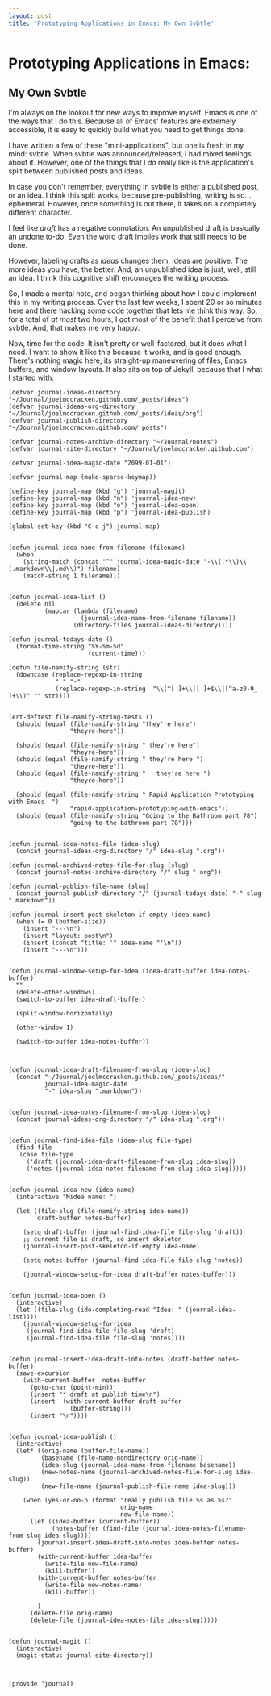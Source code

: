 ```yaml
---
layout: post
title: 'Prototyping Applications in Emacs: My Own Svbtle'
---
```


# Prototyping Applications in Emacs: #
## My Own Svbtle ##

I'm always on the lookout for new ways to improve myself.
Emacs is one of the ways that I do this. 
Because all of Emacs' features are extremely accessible, it is easy to
quickly build what you need to get things done. 

I have written a few of these "mini-applications", but one is fresh in
my mind: svbtle. 
When svbtle was announced/released, I had mixed feelings
about it. However, one of the things that I *do* really like is the
application's split between published posts and ideas. 

In case you don't remember, everything in svbtle is either a published
post, or an idea. I think this split works, because pre-publishing,
writing is so... ephemeral. However, once something is out there, it
takes on a completely different character. 

I feel like *draft* has a negative connotation. An unpublished draft
is basically an undone to-do. Even the word draft implies work that
still needs to be done. 

However, labeling drafts as *ideas* changes them. Ideas are
positive. The more ideas you have, the better. And, an unpublished
idea is just, well, still an idea. I think this cognitive
shift encourages the writing process. 

So, I made a mental note, and began thinking about how I could implement this
in my writing process. Over the last few weeks, I spent 20 or so minutes here
and there hacking some code together that lets me think this way. So,
for a total of *at most* two hours, I got most of the 
benefit that I perceive from svbtle. And, that makes me very happy.

Now, time for the code. It isn't pretty or well-factored, but it
does what I need. I want to show it like this because it
works, and is good enough. There's nothing magic here; its straight-up
maneuvering of files, Emacs buffers, and window layouts. It also sits
on top of Jekyll, because that I what I started with. 


    (defvar journal-ideas-directory "~/Journal/joelmccracken.github.com/_posts/ideas")
    (defvar journal-ideas-org-directory "~/Journal/joelmccracken.github.com/_posts/ideas/org")
    (defvar journal-publish-directory "~/Journal/joelmccracken.github.com/_posts")
    
    (defvar journal-notes-archive-directory "~/Journal/notes")
    (defvar journal-site-directory "~/Journal/joelmccracken.github.com")
    
    (defvar journal-idea-magic-date "2099-01-01")
    
    (defvar journal-map (make-sparse-keymap))
    
    (define-key journal-map (kbd "g") 'journal-magit)
    (define-key journal-map (kbd "n") 'journal-idea-new)
    (define-key journal-map (kbd "o") 'journal-idea-open)
    (define-key journal-map (kbd "p") 'journal-idea-publish)
    
    (global-set-key (kbd "C-c j") journal-map)
    
    
    (defun journal-idea-name-from-filename (filename)
      (when 
        (string-match (concat "^" journal-idea-magic-date "-\\(.*\\)\\(.markdown\\|.md\\)") filename)
        (match-string 1 filename)))


    (defun journal-idea-list ()
      (delete nil
              (mapcar (lambda (filename)
                        (journal-idea-name-from-filename filename))
                      (directory-files journal-ideas-directory))))
    
    (defun journal-todays-date ()
      (format-time-string "%Y-%m-%d"
                          (current-time)))
    
    (defun file-namify-string (str)
      (downcase (replace-regexp-in-string
                 " " "-"
                 (replace-regexp-in-string  "\\(^[ ]+\\|[ ]+$\\|[^a-z0-9_ ]+\\)" "" str))))
    
    
    (ert-deftest file-namify-string-tests ()
      (should (equal (file-namify-string "they're here")
                     "theyre-here"))
      
      (should (equal (file-namify-string " they're here")
                     "theyre-here"))
      (should (equal (file-namify-string " they're here ")
                     "theyre-here"))
      (should (equal (file-namify-string "   they're here ")
                     "theyre-here"))
    
      (should (equal (file-namify-string " Rapid Application Prototyping with Emacs  ")
                     "rapid-application-prototyping-with-emacs"))
      (should (equal (file-namify-string "Going to the Bathroom part 78")
                     "going-to-the-bathroom-part-78")))
    
    
    (defun journal-idea-notes-file (idea-slug)
      (concat journal-ideas-org-directory "/" idea-slug ".org"))
    
    (defun journal-archived-notes-file-for-slug (slug)
      (concat journal-notes-archive-directory "/" slug ".org"))
    
    (defun journal-publish-file-name (slug)
      (concat journal-publish-directory "/" (journal-todays-date) "-" slug ".markdown"))
    
    (defun journal-insert-post-skeleton-if-empty (idea-name)
      (when (= 0 (buffer-size))
        (insert "---\n")
        (insert "layout: post\n")
        (insert (concat "title: '" idea-name "'\n"))
        (insert "---\n")))
    
    
    (defun journal-window-setup-for-idea (idea-draft-buffer idea-notes-buffer)
      ""
      (delete-other-windows)
      (switch-to-buffer idea-draft-buffer)
    
      (split-window-horizontally)
      
      (other-window 1)
    
      (switch-to-buffer idea-notes-buffer))
    
    
    
    (defun journal-idea-draft-filename-from-slug (idea-slug)
      (concat "~/Journal/joelmccracken.github.com/_posts/ideas/"
              journal-idea-magic-date
              "-" idea-slug ".markdown"))
    
    
    (defun journal-idea-notes-filename-from-slug (idea-slug)
      (concat journal-ideas-org-directory "/" idea-slug ".org"))
    
    
    (defun journal-find-idea-file (idea-slug file-type)
      (find-file
       (case file-type
         ('draft (journal-idea-draft-filename-from-slug idea-slug))
         ('notes (journal-idea-notes-filename-from-slug idea-slug)))))
    
    
    (defun journal-idea-new (idea-name)
      (interactive "Midea name: ")
      
      (let ((file-slug (file-namify-string idea-name))
            draft-buffer notes-buffer)
        
        (setq draft-buffer (journal-find-idea-file file-slug 'draft))
        ;; current file is draft, so insert skeleton
        (journal-insert-post-skeleton-if-empty idea-name)
        
        (setq notes-buffer (journal-find-idea-file file-slug 'notes))
        
        (journal-window-setup-for-idea draft-buffer notes-buffer)))
    
    
    (defun journal-idea-open ()
      (interactive)
      (let ((file-slug (ido-completing-read "Idea: " (journal-idea-list))))
        (journal-window-setup-for-idea
         (journal-find-idea-file file-slug 'draft)
         (journal-find-idea-file file-slug 'notes))))
    
    
    (defun journal-insert-idea-draft-into-notes (draft-buffer notes-buffer)
      (save-excursion
        (with-current-buffer  notes-buffer
          (goto-char (point-min))
          (insert "* draft at publish time\n")
          (insert  (with-current-buffer draft-buffer
                     (buffer-string)))
          (insert "\n"))))
    
    
    (defun journal-idea-publish ()
      (interactive)
      (let* ((orig-name (buffer-file-name))
             (basename (file-name-nondirectory orig-name))
             (idea-slug (journal-idea-name-from-filename basename))
             (new-notes-name (journal-archived-notes-file-for-slug idea-slug))
             (new-file-name (journal-publish-file-name idea-slug)))
        
        (when (yes-or-no-p (format "really publish file %s as %s?"
                                   orig-name
                                   new-file-name))
          (let ((idea-buffer (current-buffer))
                (notes-buffer (find-file (journal-idea-notes-filename-from-slug idea-slug))))
            (journal-insert-idea-draft-into-notes idea-buffer notes-buffer)
            (with-current-buffer idea-buffer
              (write-file new-file-name)
              (kill-buffer))
            (with-current-buffer notes-buffer
              (write-file new-notes-name)
              (kill-buffer))
            
            )
          (delete-file orig-name)
          (delete-file (journal-idea-notes-file idea-slug)))))
    
    
    (defun journal-magit ()
      (interactive)
      (magit-status journal-site-directory))
    
    
    
    (provide 'journal)
    
